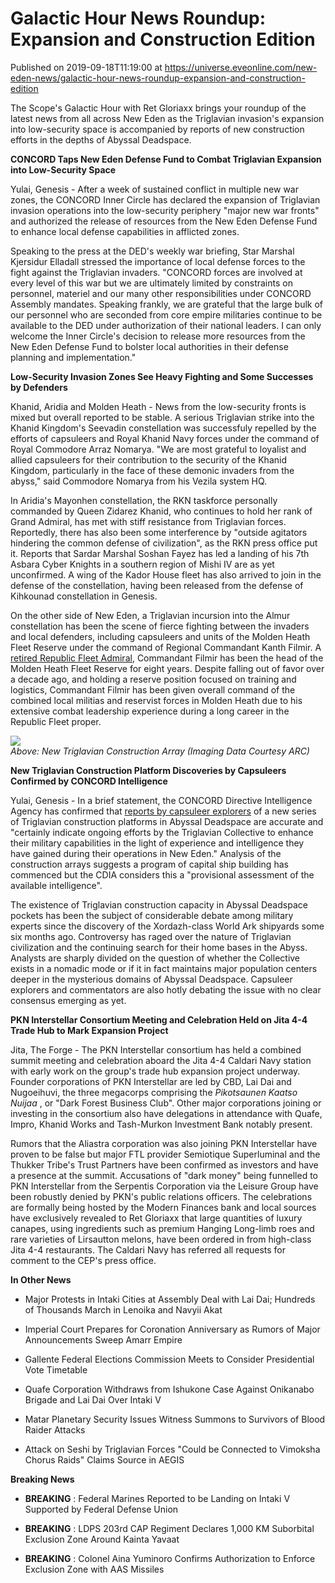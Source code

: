 # Galactic Hour News Roundup: Expansion and Construction Edition
Published on 2019-09-18T11:19:00 at https://universe.eveonline.com/new-eden-news/galactic-hour-news-roundup-expansion-and-construction-edition

The Scope's Galactic Hour with Ret Gloriaxx brings your roundup of the latest news from all across New Eden as the Triglavian invasion's expansion into low-security space is accompanied by reports of new construction efforts in the depths of Abyssal Deadspace.

**CONCORD Taps New Eden Defense Fund to Combat Triglavian Expansion into Low-Security Space**

Yulai, Genesis  - After a week of sustained conflict in multiple new war zones, the CONCORD Inner Circle has declared the expansion of Triglavian invasion operations into the low-security periphery "major new war fronts" and authorized the release of resources from the New Eden Defense Fund to enhance local defense capabilities in afflicted zones.

Speaking to the press at the DED's weekly war briefing, Star Marshal Kjersidur Elladall stressed the importance of local defense forces to the fight against the Triglavian invaders. "CONCORD forces are involved at every level of this war but we are ultimately limited by constraints on personnel, materiel and our many other responsibilities under CONCORD Assembly mandates. Speaking frankly, we are grateful that the large bulk of our personnel who are seconded from core empire militaries continue to be available to the DED under authorization of their national leaders. I can only welcome the Inner Circle's decision to release more resources from the New Eden Defense Fund to bolster local authorities in their defense planning and implementation."

**Low-Security Invasion Zones See Heavy Fighting and Some Successes by Defenders**

Khanid, Aridia and Molden Heath  - News from the low-security fronts is mixed but overall reported to be stable. A serious Triglavian strike into the Khanid Kingdom's Seevadin constellation was successfuly repelled by the efforts of capsuleers and Royal Khanid Navy forces under the command of Royal Commodore Arraz Nomarya. "We are most grateful to loyalist and allied capsuleers for their contribution to the security of the Khanid Kingdom, particularly in the face of these demonic invaders from the abyss," said Commodore Nomarya from his Vezila system HQ.

In Aridia's Mayonhen constellation, the RKN taskforce personally commanded by Queen Zidarez Khanid, who continues to hold her rank of Grand Admiral, has met with stiff resistance from Triglavian forces. Reportedly, there has also been some interference by "outside agitators hindering the common defense of civilization", as the RKN press office put it. Reports that Sardar Marshal Soshan Fayez has led a landing of his 7th Asbara Cyber Knights in a southern region of Mishi IV are as yet unconfirmed. A wing of the Kador House fleet has also arrived to join in the defense of the constellation, having been released from the defense of Kihkounad constellation in Genesis.

On the other side of New Eden, a Triglavian incursion into the Almur constellation has been the scene of fierce fighting between the invaders and local defenders, including capsuleers and units of the Molden Heath Fleet Reserve under the command of Regional Commandant Kanth Filmir. A [retired Republic Fleet Admiral](https://www.eveonline.com/article/former-republic-admiral-hits-back-at-midular-critics), Commandant Filmir has been the head of the Molden Heath Fleet Reserve for eight years. Despite falling out of favor over a decade ago, and holding a reserve position focused on training and logistics, Commandant Filmir has been given overall command of the combined local militias and reservist forces in Molden Heath due to his extensive combat leadership experience during a long career in the Republic Fleet proper.

 

![](https://i.imgur.com/0DYTCfB.png)  
_Above: New Triglavian Construction Array (Imaging Data Courtesy ARC)_

**New Triglavian Construction Platform Discoveries by Capsuleers Confirmed by CONCORD Intelligence**

Yulai, Genesis  - In a brief statement, the CONCORD Directive Intelligence Agency has confirmed that [reports by capsuleer explorers](https://forums.eveonline.com/t/arc-confirmation-of-new-triglavian-construction-platform/189043) of a new series of Triglavian construction platforms in Abyssal Deadspace are accurate and "certainly indicate ongoing efforts by the Triglavian Collective to enhance their military capabilities in the light of experience and intelligence they have gained during their operations in New Eden." Analysis of the construction arrays suggests a program of capital ship building has commenced but the CDIA considers this a "provisional assessment of the available intelligence".

The existence of Triglavian construction capacity in Abyssal Deadspace pockets has been the subject of considerable debate among military experts since the discovery of the Xordazh-class World Ark shipyards some six months ago. Controversy has raged over the nature of Triglavian civilization and the continuing search for their home bases in the Abyss. Analysts are sharply divided on the question of whether the Collective exists in a nomadic mode or if it in fact maintains major population centers deeper in the mysterious domains of Abyssal Deadspace. Capsuleer explorers and commentators are also hotly debating the issue with no clear consensus emerging as yet.

**PKN Interstellar Consortium Meeting and Celebration Held on Jita 4-4 Trade Hub to Mark Expansion Project**

Jita, The Forge  - The PKN Interstellar consortium has held a combined summit meeting and celebration aboard the Jita 4-4 Caldari Navy station with early work on the group's trade hub expansion project underway. Founder corporations of PKN Interstellar are led by CBD, Lai Dai and Nugoeihuvi, the three megacorps comprising the _Pikotsaunen Kaatso Nuijaa_ , or "Dark Forest Business Club". Other major corporations joining or investing in the consortium also have delegations in attendance with Quafe, Impro, Khanid Works and Tash-Murkon Investment Bank notably present.

Rumors that the Aliastra corporation was also joining PKN Interstellar have proven to be false but major FTL provider Semiotique Superluminal and the Thukker Tribe's Trust Partners have been confirmed as investors and have a presence at the summit. Accusations of "dark money" being funnelled to PKN Interstellar from the Serpentis Corporation via the Leisure Group have been robustly denied by PKN's public relations officers. The celebrations are formally being hosted by the Modern Finances bank and local sources have exclusively revealed to Ret Gloriaxx that large quantities of luxury canapes, using ingredients such as premium Hanging Long-limb roes and rare varieties of Lirsautton melons, have been ordered in from high-class Jita 4-4 restaurants. The Caldari Navy has referred all requests for comment to the CEP's press office.

 

**In Other News**

  * Major Protests in Intaki Cities at Assembly Deal with Lai Dai; Hundreds of Thousands March in Lenoika and Navyii Akat


  * Imperial Court Prepares for Coronation Anniversary as Rumors of Major Announcements Sweep Amarr Empire


  * Gallente Federal Elections Commission Meets to Consider Presidential Vote Timetable


  * Quafe Corporation Withdraws from Ishukone Case Against Onikanabo Brigade and Lai Dai Over Intaki V


  * Matar Planetary Security Issues Witness Summons to Survivors of Blood Raider Attacks


  * Attack on Seshi by Triglavian Forces  "Could be Connected to Vimoksha Chorus Raids" Claims Source in AEGIS



**Breaking News**

  * **BREAKING** : Federal Marines Reported to be Landing on Intaki V Supported by Federal Defense Union


  * **BREAKING** : LDPS 203rd CAP Regiment Declares 1,000 KM Suborbital Exclusion Zone Around Kainta Yavaat


  * **BREAKING** : Colonel Aina Yuminoro Confirms Authorization to Enforce Exclusion Zone with AAS Missiles
